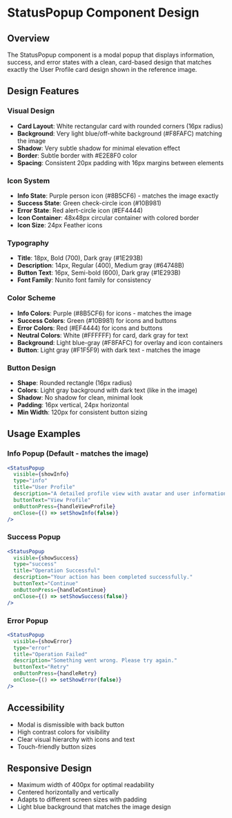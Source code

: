 # StatusPopup Component Design

## Overview

The StatusPopup component is a modal popup that displays information, success, and error states with a clean, card-based design that matches exactly the User Profile card design shown in the reference image.

## Design Features

### Visual Design

- **Card Layout**: White rectangular card with rounded corners (16px radius)
- **Background**: Very light blue/off-white background (#F8FAFC) matching the image
- **Shadow**: Very subtle shadow for minimal elevation effect
- **Border**: Subtle border with #E2E8F0 color
- **Spacing**: Consistent 20px padding with 16px margins between elements

### Icon System

- **Info State**: Purple person icon (#8B5CF6) - matches the image exactly
- **Success State**: Green check-circle icon (#10B981)
- **Error State**: Red alert-circle icon (#EF4444)
- **Icon Container**: 48x48px circular container with colored border
- **Icon Size**: 24px Feather icons

### Typography

- **Title**: 18px, Bold (700), Dark gray (#1E293B)
- **Description**: 14px, Regular (400), Medium gray (#64748B)
- **Button Text**: 16px, Semi-bold (600), Dark gray (#1E293B)
- **Font Family**: Nunito font family for consistency

### Color Scheme

- **Info Colors**: Purple (#8B5CF6) for icons - matches the image
- **Success Colors**: Green (#10B981) for icons and buttons
- **Error Colors**: Red (#EF4444) for icons and buttons
- **Neutral Colors**: White (#FFFFFF) for card, dark gray for text
- **Background**: Light blue-gray (#F8FAFC) for overlay and icon containers
- **Button**: Light gray (#F1F5F9) with dark text - matches the image

### Button Design

- **Shape**: Rounded rectangle (16px radius)
- **Colors**: Light gray background with dark text (like in the image)
- **Shadow**: No shadow for clean, minimal look
- **Padding**: 16px vertical, 24px horizontal
- **Min Width**: 120px for consistent button sizing

## Usage Examples

### Info Popup (Default - matches the image)

```jsx
<StatusPopup
  visible={showInfo}
  type="info"
  title="User Profile"
  description="A detailed profile view with avatar and user information."
  buttonText="View Profile"
  onButtonPress={handleViewProfile}
  onClose={() => setShowInfo(false)}
/>
```

### Success Popup

```jsx
<StatusPopup
  visible={showSuccess}
  type="success"
  title="Operation Successful"
  description="Your action has been completed successfully."
  buttonText="Continue"
  onButtonPress={handleContinue}
  onClose={() => setShowSuccess(false)}
/>
```

### Error Popup

```jsx
<StatusPopup
  visible={showError}
  type="error"
  title="Operation Failed"
  description="Something went wrong. Please try again."
  buttonText="Retry"
  onButtonPress={handleRetry}
  onClose={() => setShowError(false)}
/>
```

## Accessibility

- Modal is dismissible with back button
- High contrast colors for visibility
- Clear visual hierarchy with icons and text
- Touch-friendly button sizes

## Responsive Design

- Maximum width of 400px for optimal readability
- Centered horizontally and vertically
- Adapts to different screen sizes with padding
- Light blue background that matches the image design
